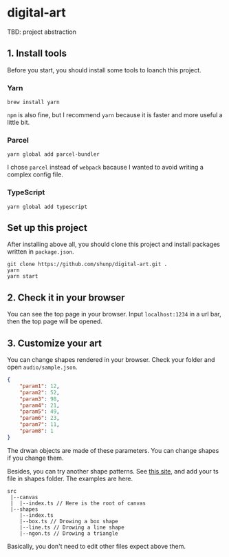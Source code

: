 # digital-art

TBD: project abstraction

## 1. Install tools

Before you start, you should install some tools to loanch this project.

### Yarn

```
brew install yarn
```

`npm` is also fine, but I recommend `yarn` because it is faster and more useful a little bit.

### Parcel

```
yarn global add parcel-bundler
```

I chose `parcel` instead of `webpack` bacause I wanted to avoid writing a complex config file.

### TypeScript

```
yarn global add typescript
```

## Set up this project

After installing above all, you should clone this project and install packages written in `package.json`.

```
git clone https://github.com/shunp/digital-art.git .
yarn
yarn start
```

## 2. Check it in your browser

You can see the top page in your browser.
Input `localhost:1234` in a url bar, then the top page will be opened.

## 3. Customize your art

You can change shapes rendered in your browser. Check your folder and open `audio/sample.json`.

```json:sample.json
{
    "param1": 12,
    "param2": 52,
    "param3": 98,
    "param4": 21,
    "param5": 49,
    "param6": 23,
    "param7": 11,
    "param8": 1
}
```

The drwan objects are made of these parameters. You can change shapes if you change them.

Besides, you can try another shape patterns.
See [this site](https://p5js.org/reference/#group-Shape), and add your ts file in shapes folder.
The examples are here. 

```
src
 |--canvas
 |  |--index.ts // Here is the root of canvas
 |--shapes
    |--index.ts
    |--box.ts // Drowing a box shape
    |--line.ts // Drowing a line shape
    |--ngon.ts // Drowing a triangle
```

Basically, you don't need to edit other files expect above them.
